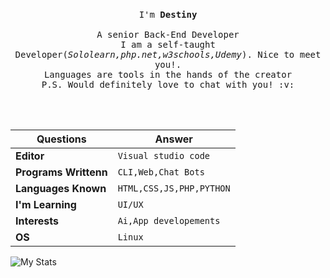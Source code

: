 <p align="center">
  <br>
  <samp>
    I'm <b>Destiny</b>
    <br><br>
    A senior Back-End Developer
    <br>
    I am a self-taught Developer(<i>Sololearn,php.net,w3schools,Udemy</i>). Nice to meet you!.
    <br>
    Languages are tools in the hands of the creator
    <br>
    P.S. Would definitely love to chat with you! :v:
  </samp>

<br><br>

Questions | Answer
--- | ---
**Editor** | `Visual studio code`
**Programs Writtenn** | `CLI,Web,Chat Bots`
**Languages Known** | `HTML,CSS,JS,PHP,PYTHON`
**I'm Learning** | `UI/UX`
**Interests** | `Ai,App developements`
**OS** | `Linux`

</p>

![My Stats](https://github-readme-stats.vercel.app/api?username=h1rdr3v2&show_icons=true&title_color=fff&icon_color=79ff97&text_color=9f9f9f&bg_color=151515)
